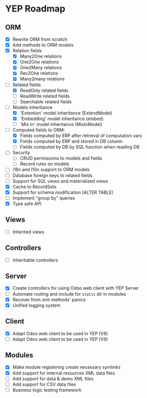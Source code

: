 YEP Roadmap
===========

ORM
---
- [X] Rewrite ORM from scratch
- [X] Add methods to ORM models
- [X] Relation fields
    - [X] Many2One relations
    - [X] One2One relations
    - [X] One2Many relations
    - [X] Rev2One relations
    - [X] Many2many relations
- [ ] Related fields
    - [X] ReadOnly related fields
    - [ ] ReadWrite related fields
    - [ ] Searchable related fields
- [ ] Models inheritance
    - [X] 'Extention' model inheritance (ExtendModel)
    - [X] 'Embedding' model inheritance (embed)
    - [ ] 'Mix In' model inheritance (MixInModel)
- [ ] Computed fields to ORM:
    - [X] Fields computed by ERP after retrieval of computation vars
    - [X] Fields computed by ERP and stored in DB column
    - [ ] Fields computed by DB by SQL function when reading DB
- [ ] Security
    - [ ] CRUD permissions to models and fields
    - [ ] Record rules on models
- [ ] i18n and l10n support to ORM models
- [ ] Database foreign keys to related fields
- [ ] Support for SQL views and materialized views
- [X] Cache to RecordSets
- [X] Support for schema modification (ALTER TABLE)
- [ ] Implement "group by" queries
- [X] Type safe API

Views
-----
- [ ] Inherited views

Controllers
-----------
- [ ] Inheritable controllers

Server
------
- [X] Create controllers for using Odoo web client with YEP Server
- [ ] Automate routing and include for `static` dir in modules
- [X] Recover from orm methods' panics
- [X] Unified logging system

Client
------
- [X] Adapt Odoo web client to be used in YEP (V8)
- [ ] Adapt Odoo web client to be used in YEP (V9)

Modules
-------
- [X] Make module registering create necessary symlinks
- [X] Add support for internal resources XML data files
- [ ] Add support for data & demo XML files
- [ ] Add support for CSV data files
- [ ] Business logic testing framework
